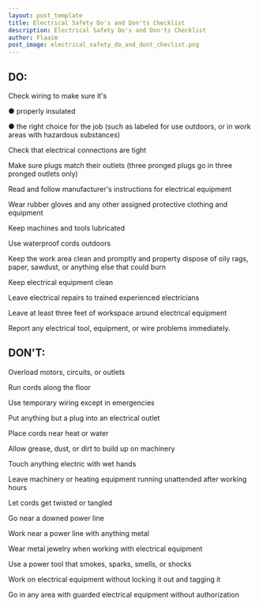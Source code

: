 ```yaml
---
layout: post_template
title: Electrical Safety Do's and Don'ts Checklist
description: Electrical Safety Do's and Don'ts Checklist
author: Flaaim
post_image: electrical_safety_do_and_dont_checlist.png
---
```


## DO:
Check wiring to make sure it's

● properly insulated

● the right choice for the job (such as labeled for use outdoors, or in work areas with hazardous substances)

Check that electrical connections are tight

Make sure plugs match their outlets (three pronged plugs go in three pronged outlets
only)

Read and follow manufacturer's instructions for electrical equipment

Wear rubber gloves and any other assigned protective clothing and equipment

Keep machines and tools lubricated

Use waterproof cords outdoors

Keep the work area clean and promptly and property dispose of oily rags, paper, sawdust, or anything else that could burn

Keep electrical equipment clean

Leave electrical repairs to trained experienced electricians

Leave at least three feet of workspace around electrical equipment

Report any electrical tool, equipment, or wire problems immediately.

## DON'T:
Overload motors, circuits, or outlets

Run cords along the floor

Use temporary wiring except in emergencies

Put anything but a plug into an electrical outlet

Place cords near heat or water

Allow grease, dust, or dirt to build up on machinery

Touch anything electric with wet hands

Leave machinery or heating equipment running unattended after working hours

Let cords get twisted or tangled

Go near a downed power line

Work near a power line with anything metal

Wear metal jewelry when working with electrical equipment

Use a power tool that smokes, sparks, smells, or shocks

Work on electrical equipment without locking it out and tagging it

Go in any area with guarded electrical equipment without authorization


